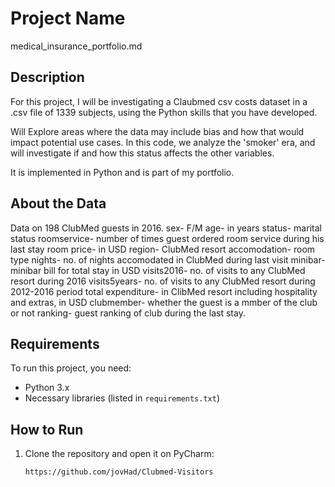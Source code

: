 # Project Name 
medical_insurance_portfolio.md

## Description

For this project, I will be investigating a Claubmed csv costs dataset in a .csv file of 1339 subjects,
using the Python skills that you have developed. 
 
Will Explore areas where the data may include bias and how that would impact potential use cases.
In this code, we analyze the 'smoker' era, and will investigate if and how this status affects the other variables. 

It is implemented in Python and is part of my portfolio.

## About the Data

Data on 198 ClubMed guests in 2016.
sex- F/M
age- in years
status- marital status
roomservice- number of times guest ordered room service during his last stay
room price- in USD
region- ClubMed resort
accomodation- room type
nights- no. of nights accomodated in ClubMed during last visit
minibar- minibar bill for total stay in USD
visits2016- no. of visits to any ClubMed resort during 2016
visits5years- no. of visits to any ClubMed resort during 2012-2016 period
total expenditure- in ClibMed resort including hospitality and extras, in USD
clubmember- whether the guest is a mmber of the club or not
ranking- guest ranking of club during the last stay.


## Requirements

To run this project, you need:
- Python 3.x
- Necessary libraries (listed in `requirements.txt`)

## How to Run

1. Clone the repository and open it on PyCharm:
   ```sh
   https://github.com/jovHad/Clubmed-Visitors
